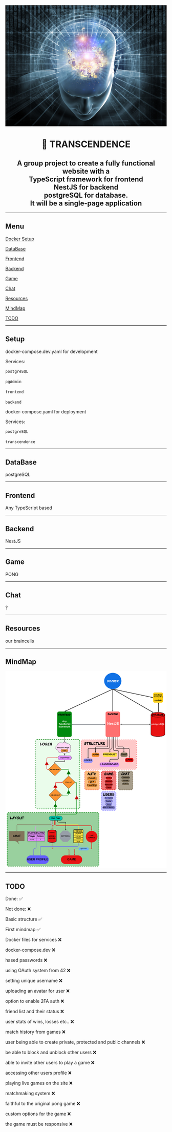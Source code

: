 <img align=center src="https://github.com/zstenger93/Transcendence/blob/master/images/transcendence.webp">

<h1 align="center">📖 TRANSCENDENCE</h1>

<h2 align="center">A group project to create a fully functional website with a</br>TypeScript framework for frontend</br>NestJS for backend</br>postgreSQL for database.</br>It will be a single-page application</h2>

---

## Menu

[Docker Setup](#setup)

[DataBase](#database)

[Frontend](#frontend)

[Backend](#backend)

[Game](#game)

[Chat](#chat)

[Resources](#resources)

[MindMap](#mindmap)

[TODO](#todo)

---
## Setup

docker-compose.dev.yaml for development

Services:

	postgreSQL

	pgAdmin

	frontend

	backend

docker-compose.yaml for deployment


Services:

	postgreSQL

	transcendence

---

## DataBase

postgreSQL

---

## Frontend

Any TypeScript based

---

## Backend

NestJS

---

## Game

PONG

---

## Chat

?

---

## Resources

our braincells

---

## MindMap

<img align=center src="https://github.com/zstenger93/Transcendence/blob/master/images/mindmap.png">

---

## TODO

Done: :white_check_mark:

Not done: :x:

Basic structure :white_check_mark:

First mindmap :white_check_mark:

Docker files for services :x:

docker-compose.dev :x:

hased passwords :x:

using OAuth system from 42 :x:

setting unique username :x:

uploading an avatar for user :x:

option to enable 2FA auth :x:

friend list and their status :x:

user stats of wins, losses etc.. :x:

match history from games :x:

user being able to create private, protected and public channels :x:

be able to block and unblock other users :x:

able to invite other users to play a game :x:

accessing other users profile :x:

playing live games on the site :x:

matchmaking system :x:

faithful to the original pong game :x:

custom options for the game :x:

the game must be responsive :x:

